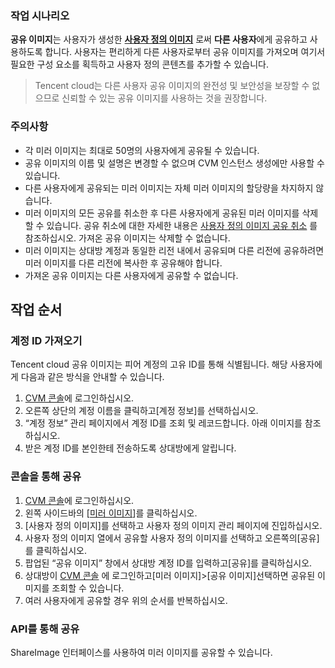 ### 작업 시나리오

**공유 이미지**는 사용자가 생성한 [**사용자 정의 이미지**](https://intl.cloud.tencent.com/document/product/213/4942) 로써 **다른 사용자**에게 공유하고 사용하도록 합니다. 사용자는 편리하게 다른 사용자로부터 공유 이미지를 가져오며 여기서 필요한 구성 요소를 획득하고 사용자 정의 콘텐츠를 추가할 수 있습니다.

> Tencent cloud는 다른 사용자 공유 이미지의 완전성 및 보안성을 보장할 수 없으므로 신뢰할 수 있는 공유 이미지를 사용하는 것을 권장합니다.

### 주의사항
 - 각 미러 이미지는 최대로 50명의 사용자에게 공유될 수 있습니다.
 - 공유 이미지의 이름 및 설명은 변경할 수 없으며 CVM 인스턴스 생성에만 사용할 수 있습니다.
 - 다른 사용자에게 공유되는 미러 이미지는 자체 미러 이미지의 할당량을 차지하지 않습니다. 
 - 미러 이미지의 모든 공유를 취소한 후 다른 사용자에게 공유된 미러 이미지를 삭제할 수 있습니다. 공유 취소에 대한 자세한 내용은 [사용자 정의 이미지 공유 취소](/doc/product/213/7148) 를 참조하십시오. 가져온 공유 이미지는 삭제할 수 없습니다. 
 - 미러 이미지는 상대방 계정과 동일한 리전 내에서 공유되며 다른 리전에 공유하려면 미러 이미지를 다른 리전에 복사한 후 공유해야 합니다.
 - 가져온 공유 이미지는 다른 사용자에게 공유할 수 없습니다.

## 작업 순서

### 계정 ID 가져오기

Tencent cloud 공유 이미지는 피어 계정의 고유 ID를 통해 식별됩니다. 해당 사용자에게 다음과 같은 방식을 안내할 수 있습니다.
 1. [CVM 콘솔](https://console.cloud.tencent.com/cvm/)에 로그인하십시오.
 2. 오른쪽 상단의 계정 이름을 클릭하고[계정 정보]를 선택하십시오.
  3. “계정 정보” 관리 페이지에서 계정 ID를 조회 및 레코드합니다. 아래 이미지를 참조하십시오.
 4. 받은 계정 ID를 본인한테 전송하도록 상대방에게 알립니다.

### 콘솔을 통해 공유

 1. [CVM 콘솔](https://console.cloud.tencent.com/cvm/)에 로그인하십시오.
 2. 왼쪽 사이드바의 [[미러 이미지](https://console.cloud.tencent.com/cvm/image)]를 클릭하십시오.
 3. [사용자 정의 이미지]를 선택하고 사용자 정의 이미지 관리 페이지에 진입하십시오.
 4. 사용자 정의 이미지 열에서 공유할 사용자 정의 이미지를 선택하고 오른쪽의[공유]를 클릭하십시오.
 5. 팝업된 “공유 이미지” 창에서 상대방 계정 ID를 입력하고[공유]를 클릭하십시오.
 6. 상대방이 [CVM 콘솔](https://console.cloud.tencent.com/cvm/) 에 로그인하고[미러 이미지]>[공유 이미지]선택하면 공유된 이미지를 조회할 수 있습니다. 
 7. 여러 사용자에게 공유할 경우 위의 순서를 반복하십시오.

### API를 통해 공유

ShareImage 인터페이스를 사용하여 미러 이미지를 공유할 수 있습니다. 
